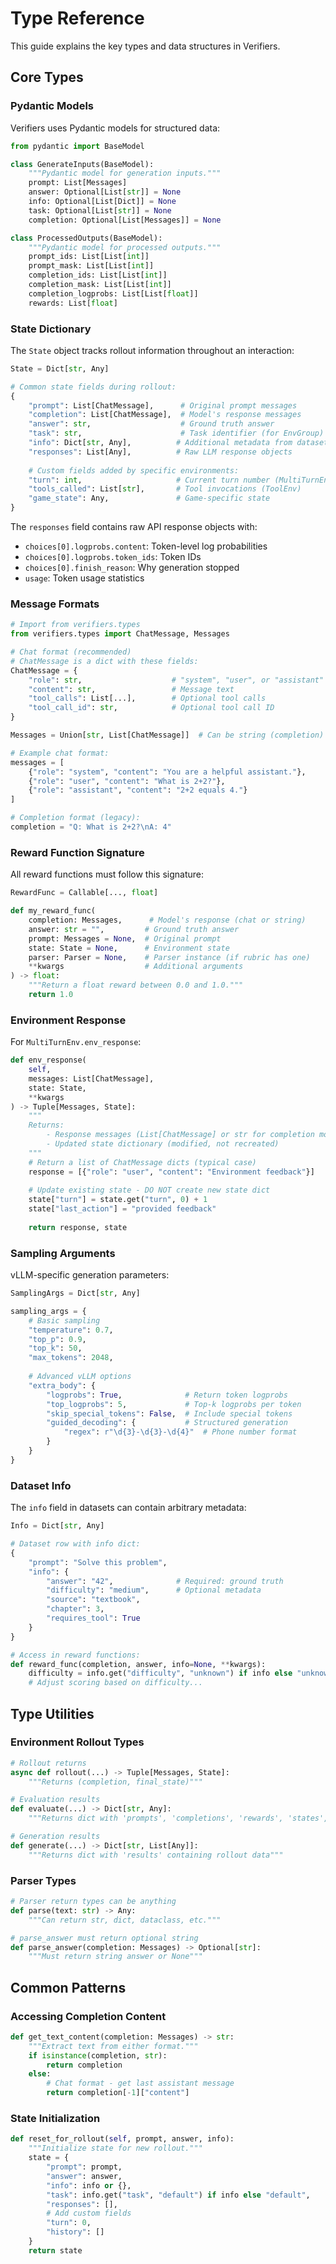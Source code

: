 # Type Reference

This guide explains the key types and data structures in Verifiers.

## Core Types

### Pydantic Models

Verifiers uses Pydantic models for structured data:

```python
from pydantic import BaseModel

class GenerateInputs(BaseModel):
    """Pydantic model for generation inputs."""
    prompt: List[Messages]
    answer: Optional[List[str]] = None
    info: Optional[List[Dict]] = None
    task: Optional[List[str]] = None
    completion: Optional[List[Messages]] = None

class ProcessedOutputs(BaseModel):
    """Pydantic model for processed outputs."""
    prompt_ids: List[List[int]]
    prompt_mask: List[List[int]]
    completion_ids: List[List[int]]
    completion_mask: List[List[int]]
    completion_logprobs: List[List[float]]
    rewards: List[float]
```

### State Dictionary

The `State` object tracks rollout information throughout an interaction:

```python
State = Dict[str, Any]

# Common state fields during rollout:
{
    "prompt": List[ChatMessage],      # Original prompt messages
    "completion": List[ChatMessage],  # Model's response messages
    "answer": str,                    # Ground truth answer
    "task": str,                      # Task identifier (for EnvGroup)
    "info": Dict[str, Any],          # Additional metadata from dataset
    "responses": List[Any],          # Raw LLM response objects
    
    # Custom fields added by specific environments:
    "turn": int,                     # Current turn number (MultiTurnEnv)
    "tools_called": List[str],       # Tool invocations (ToolEnv)
    "game_state": Any,               # Game-specific state
}
```

The `responses` field contains raw API response objects with:
- `choices[0].logprobs.content`: Token-level log probabilities
- `choices[0].logprobs.token_ids`: Token IDs
- `choices[0].finish_reason`: Why generation stopped
- `usage`: Token usage statistics

### Message Formats

```python
# Import from verifiers.types
from verifiers.types import ChatMessage, Messages

# Chat format (recommended)
# ChatMessage is a dict with these fields:
ChatMessage = {
    "role": str,                    # "system", "user", or "assistant"
    "content": str,                 # Message text
    "tool_calls": List[...],        # Optional tool calls
    "tool_call_id": str,            # Optional tool call ID
}

Messages = Union[str, List[ChatMessage]]  # Can be string (completion) or chat

# Example chat format:
messages = [
    {"role": "system", "content": "You are a helpful assistant."},
    {"role": "user", "content": "What is 2+2?"},
    {"role": "assistant", "content": "2+2 equals 4."}
]

# Completion format (legacy):
completion = "Q: What is 2+2?\nA: 4"
```

### Reward Function Signature

All reward functions must follow this signature:

```python
RewardFunc = Callable[..., float]

def my_reward_func(
    completion: Messages,      # Model's response (chat or string)
    answer: str = "",         # Ground truth answer
    prompt: Messages = None,  # Original prompt
    state: State = None,      # Environment state
    parser: Parser = None,    # Parser instance (if rubric has one)
    **kwargs                  # Additional arguments
) -> float:
    """Return a float reward between 0.0 and 1.0."""
    return 1.0
```

### Environment Response

For `MultiTurnEnv.env_response`:

```python
def env_response(
    self,
    messages: List[ChatMessage],
    state: State,
    **kwargs
) -> Tuple[Messages, State]:
    """
    Returns:
        - Response messages (List[ChatMessage] or str for completion mode)
        - Updated state dictionary (modified, not recreated)
    """
    # Return a list of ChatMessage dicts (typical case)
    response = [{"role": "user", "content": "Environment feedback"}]
    
    # Update existing state - DO NOT create new state dict
    state["turn"] = state.get("turn", 0) + 1
    state["last_action"] = "provided feedback"
    
    return response, state
```

### Sampling Arguments

vLLM-specific generation parameters:

```python
SamplingArgs = Dict[str, Any]

sampling_args = {
    # Basic sampling
    "temperature": 0.7,
    "top_p": 0.9,
    "top_k": 50,
    "max_tokens": 2048,
    
    # Advanced vLLM options
    "extra_body": {
        "logprobs": True,              # Return token logprobs
        "top_logprobs": 5,             # Top-k logprobs per token
        "skip_special_tokens": False,  # Include special tokens
        "guided_decoding": {           # Structured generation
            "regex": r"\d{3}-\d{3}-\d{4}"  # Phone number format
        }
    }
}
```

### Dataset Info

The `info` field in datasets can contain arbitrary metadata:

```python
Info = Dict[str, Any]

# Dataset row with info dict:
{
    "prompt": "Solve this problem",
    "info": {
        "answer": "42",              # Required: ground truth
        "difficulty": "medium",      # Optional metadata
        "source": "textbook",
        "chapter": 3,
        "requires_tool": True
    }
}

# Access in reward functions:
def reward_func(completion, answer, info=None, **kwargs):
    difficulty = info.get("difficulty", "unknown") if info else "unknown"
    # Adjust scoring based on difficulty...
```

## Type Utilities

### Environment Rollout Types

```python
# Rollout returns
async def rollout(...) -> Tuple[Messages, State]:
    """Returns (completion, final_state)"""

# Evaluation results
def evaluate(...) -> Dict[str, Any]:
    """Returns dict with 'prompts', 'completions', 'rewards', 'states', etc."""

# Generation results  
def generate(...) -> Dict[str, List[Any]]:
    """Returns dict with 'results' containing rollout data"""
```

### Parser Types

```python
# Parser return types can be anything
def parse(text: str) -> Any:
    """Can return str, dict, dataclass, etc."""

# parse_answer must return optional string
def parse_answer(completion: Messages) -> Optional[str]:
    """Must return string answer or None"""
```

## Common Patterns

### Accessing Completion Content

```python
def get_text_content(completion: Messages) -> str:
    """Extract text from either format."""
    if isinstance(completion, str):
        return completion
    else:
        # Chat format - get last assistant message
        return completion[-1]["content"]
```

### State Initialization

```python
def reset_for_rollout(self, prompt, answer, info):
    """Initialize state for new rollout."""
    state = {
        "prompt": prompt,
        "answer": answer,
        "info": info or {},
        "task": info.get("task", "default") if info else "default",
        "responses": [],
        # Add custom fields
        "turn": 0,
        "history": []
    }
    return state
```

